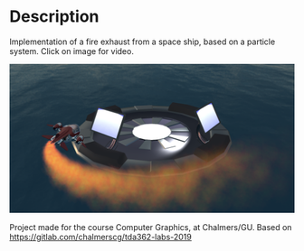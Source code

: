 # Description
Implementation of a fire exhaust from a space ship, based on a particle system. Click on image for video.
  
[![Screen](screenshot.png)](https://youtu.be/IsOHr4CBb8I)

Project made for the course Computer Graphics, at Chalmers/GU. Based on https://gitlab.com/chalmerscg/tda362-labs-2019
